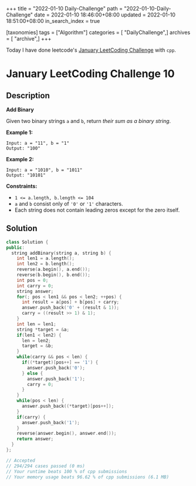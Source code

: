 +++
title = "2022-01-10 Daily-Challenge"
path = "2022-01-10-Daily-Challenge"
date = 2022-01-10 18:46:00+08:00
updated = 2022-01-10 18:51:00+08:00
in_search_index = true

[taxonomies]
tags = ["Algorithm"]
categories = [ "DailyChallenge",]
archives = [ "archive",]
+++

Today I have done leetcode's [January LeetCoding Challenge](https://leetcode.com/problems/add-binary/) with `cpp`.

<!-- more -->

# January LeetCoding Challenge 10

## Description

**Add Binary**

Given two binary strings `a` and `b`, return *their sum as a binary string*.

 

**Example 1:**

```
Input: a = "11", b = "1"
Output: "100"
```

**Example 2:**

```
Input: a = "1010", b = "1011"
Output: "10101"
```

 

**Constraints:**

- `1 <= a.length, b.length <= 104`
- `a` and `b` consist only of `'0'` or `'1'` characters.
- Each string does not contain leading zeros except for the zero itself.

## Solution

``` cpp
class Solution {
public:
  string addBinary(string a, string b) {
    int len1 = a.length();
    int len2 = b.length();
    reverse(a.begin(), a.end());
    reverse(b.begin(), b.end());
    int pos = 0;
    int carry = 0;
    string answer;
    for(; pos < len1 && pos < len2; ++pos) {
      int result = a[pos] + b[pos] + carry;
      answer.push_back('0' + (result & 1));
      carry = ((result >> 1) & 1);
    }
    int len = len1;
    string *target = &a;
    if(len1 < len2) {
      len = len2;
      target = &b;
    }
    while(carry && pos < len) {
      if((*target)[pos++] == '1') {
        answer.push_back('0');
      } else {
        answer.push_back('1');
        carry = 0;
      }
    }
    while(pos < len) {
      answer.push_back((*target)[pos++]);
    }
    if(carry) {
      answer.push_back('1');
    }
    reverse(answer.begin(), answer.end());
    return answer;
  }
};

// Accepted
// 294/294 cases passed (0 ms)
// Your runtime beats 100 % of cpp submissions
// Your memory usage beats 96.62 % of cpp submissions (6.1 MB)
```
